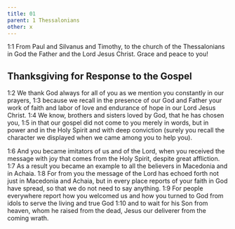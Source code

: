```yaml
---
title: 01
parent: 1 Thessalonians
other: x
---
```

<a name="1:1">1:1</a> From Paul and Silvanus and Timothy, to the church of the Thessalonians in God the Father and the Lord Jesus Christ. Grace and peace to you!

## Thanksgiving for Response to the Gospel

<a name="1:2">1:2</a> We thank God always for all of you as we mention you constantly in our prayers, <a name="1:3">1:3</a> because we recall in the presence of our God and Father your work of faith and labor of love and endurance of hope in our Lord Jesus Christ. <a name="1:4">1:4</a> We know, brothers and sisters loved by God, that he has chosen you, <a name="1:5">1:5</a> in that our gospel did not come to you merely in words, but in power and in the Holy Spirit and with deep conviction (surely you recall the character we displayed when we came among you to help you).

<a name="1:6">1:6</a> And you became imitators of us and of the Lord, when you received the message with joy that comes from the Holy Spirit, despite great affliction. <a name="1:7">1:7</a> As a result you became an example to all the believers in Macedonia and in Achaia. <a name="1:8">1:8</a> For from you the message of the Lord has echoed forth not just in Macedonia and Achaia, but in every place reports of your faith in God have spread, so that we do not need to say anything. <a name="1:9">1:9</a> For people everywhere report how you welcomed us and how you turned to God from idols to serve the living and true God <a name="1:10">1:10</a> and to wait for his Son from heaven, whom he raised from the dead, Jesus our deliverer from the coming wrath.
